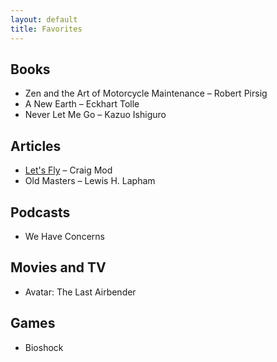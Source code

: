 ```yaml
---
layout: default
title: Favorites
---
```


## Books

* Zen and the Art of Motorcycle Maintenance – Robert Pirsig
* A New Earth – Eckhart Tolle
* Never Let Me Go – Kazuo Ishiguro

## Articles

* [Let's Fly](https://medium.com/message/lets-fly-d566ecd35678) – Craig Mod
* Old Masters – Lewis H. Lapham

## Podcasts

* We Have Concerns

## Movies and TV

* Avatar: The Last Airbender

## Games

* Bioshock
